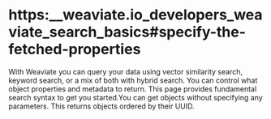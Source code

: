 # https:\_\_weaviate.io_developers_weaviate_search_basics#specify-the-fetched-properties

With Weaviate you can query your data using vector similarity search, keyword search, or a mix of both with hybrid search. You can control what object properties and metadata to return. This page provides fundamental search syntax to get you started.You can get objects without specifying any parameters. This returns objects ordered by their UUID.

